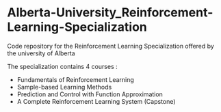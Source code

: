 # Alberta-University_Reinforcement-Learning-Specialization

Code repository for the Reinforcement Learning Specialization offered by the university of Alberta

The specialization contains 4 courses :
-  Fundamentals of Reinforcement Learning
-  Sample-based Learning Methods
-  Prediction and Control with Function Approximation
-  A Complete Reinforcement Learning System (Capstone)
